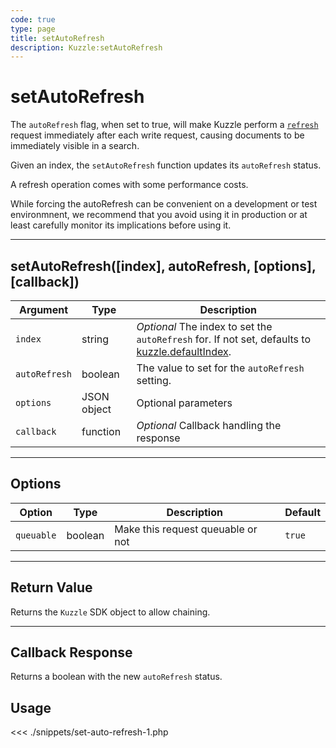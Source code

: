 ```yaml
---
code: true
type: page
title: setAutoRefresh
description: Kuzzle:setAutoRefresh
---
```


# setAutoRefresh

The `autoRefresh` flag, when set to true, will make Kuzzle perform a
[`refresh`](https://www.elastic.co/guide/en/elasticsearch/reference/5.4/docs-refresh.html) request
immediately after each write request, causing documents to be immediately visible in a search.

Given an index, the `setAutoRefresh` function updates its `autoRefresh` status.

<div class="alert alert-warning">
    <p>
        A refresh operation comes with some performance costs.
    </p>
    <p>
        While forcing the autoRefresh can be convenient on a development or test environmnent, we recommend that you avoid
        using it in production or at least carefully monitor its implications before using it.
    </p>
</div>

---

## setAutoRefresh([index], autoRefresh, [options], [callback])

| Argument      | Type        | Description                                                                                                                      |
| ------------- | ----------- | -------------------------------------------------------------------------------------------------------------------------------- |
| `index`       | string      | _Optional_ The index to set the `autoRefresh` for. If not set, defaults to [kuzzle.defaultIndex](/sdk/php/3/core-classes/kuzzle/#properties). |
| `autoRefresh` | boolean     | The value to set for the `autoRefresh` setting.                                                                                  |
| `options`     | JSON object | Optional parameters                                                                                                              |
| `callback`    | function    | _Optional_ Callback handling the response                                                                                        |

---

## Options

| Option     | Type    | Description                       | Default |
| ---------- | ------- | --------------------------------- | ------- |
| `queuable` | boolean | Make this request queuable or not | `true`  |

---

## Return Value

Returns the `Kuzzle` SDK object to allow chaining.

---

## Callback Response

Returns a boolean with the new `autoRefresh` status.

## Usage

<<< ./snippets/set-auto-refresh-1.php
